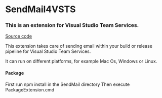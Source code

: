 # SendMail4VSTS

### This is an extension for Visual Studio Team Services.

[Source code](https://github.com/servbus/SendMail4VSTS)

This extension takes care of sending email within your build or release pipeline for Visual Studio Team Services.

It can run on different platforms, for example Mac Os, Windows or Linux.



#### Package

First run npm install in the SendMail directory
Then execute PackageExtension.cmd